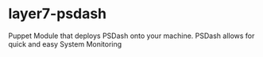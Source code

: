 layer7-psdash
=============

Puppet Module that deploys PSDash onto your machine. PSDash allows for quick and easy System Monitoring
